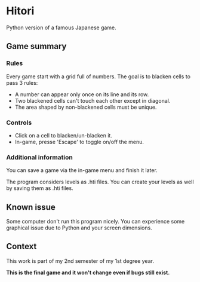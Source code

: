 # Hitori
Python version of a famous Japanese game.

## Game summary
### Rules
Every game start with a grid full of numbers. The goal is to blacken cells to pass 3 rules:

  - A number can appear only once on its line and its row.
  - Two blackened cells can't touch each other except in diagonal.
  - The area shaped by non-blackened cells must be unique.

### Controls
  - Click on a cell to blacken/un-blacken it.
  - In-game, presse 'Escape' to toggle on/off the menu.

### Additional information
You can save a game via the in-game menu and finish it later.

The program considers levels as .hti files. You can create your levels as well by saving them as .hti files.

## Known issue
Some computer don't run this program nicely. You can experience some graphical issue due to Python and your screen dimensions.

## Context
This work is part of my 2nd semester of my 1st degree year.

**This is the final game and it won't change even if bugs still exist.**
